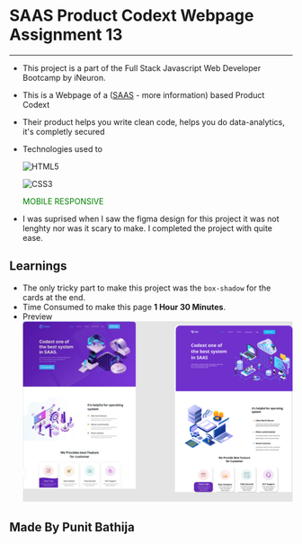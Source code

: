 # SAAS Product Codext Webpage Assignment 13

---

- This project is a part of the Full Stack Javascript Web Developer Bootcamp by iNeuron.
- This is a Webpage of a ([SAAS](https://en.wikipedia.org/wiki/Software_as_a_service) - more information) based Product Codext
- Their product helps you write clean code, helps you do data-analytics, it's completly secured
- Technologies used to

  ![HTML5](https://img.shields.io/badge/html5-%23E34F26.svg?style=for-the-badge&logo=html5&logoColor=white)

  ![CSS3](https://img.shields.io/badge/css3-%231572B6.svg?style=for-the-badge&logo=css3&logoColor=white)

  <p style="color: green">MOBILE RESPONSIVE</p>

- I was suprised when I saw the figma design for this project it was not lenghty nor was it scary to make. I completed the project with quite ease.

## Learnings

- The only tricky part to make this project was the `box-shadow` for the cards at the end.
- Time Consumed to make this page **1 Hour 30 Minutes**.
- Preview
  ![preview](./13.png)

## Made By Punit Bathija
